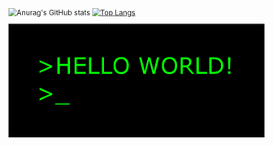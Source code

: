 ![Anurag's GitHub stats](https://github-readme-stats.vercel.app/api?username=blackcocoon&count_private=false&show_icons=true)
[![Top Langs](https://github-readme-stats.vercel.app/api/top-langs/?username=blackcocoon&layout=compact)](https://github.com/anuraghazra/github-readme-stats)

![main image](helloworld.gif)

